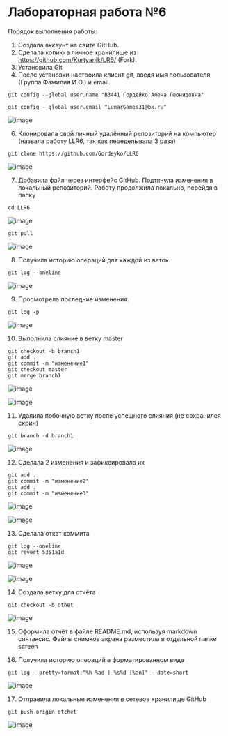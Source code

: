 # Лабораторная работа №6
 

Порядок выполнения работы:
1. Создала аккаунт на сайте GitHub.
2. Сделала копию в личное хранилище из https://github.com/Kurtyanik/LR6/ (Fork).
3. Установила Git 
4. После установки настроила клиент git, введя имя пользователя (Группа
Фамилия И.О.) и email.

```
git config --global user.name "В3441 Гордейко Алена Леонидовна"

git config --global user.email "LunarGames31@bk.ru"
```

![image](https://github.com/user-attachments/assets/81f61744-2f55-4b73-983f-a492601320d4)


6. Клонировала свой личный удалённый репозиторий на компьютер (назвала работу LLR6, так как переделывала 3 раза)
   
```
git clone https://github.com/Gordeyko/LLR6

```

![image](https://github.com/user-attachments/assets/3fe38a49-d9b4-457d-b39d-98c09ece39a4)


7. Добавила файл через интерфейс GitHub. Подтянула изменения в
локальный репозиторий. Работу продолжила локально, перейдя в папку
   
```
cd LLR6
```

![image](https://github.com/user-attachments/assets/da438b65-9488-41b8-a96e-5243a67e706a)


```
git pull

```

![image](https://github.com/user-attachments/assets/8b5e1bcc-f187-4eef-a351-8c457f9e8fbd)



8. Получила историю операций для каждой из веток.
    
```
git log --oneline
```

![image](https://github.com/user-attachments/assets/2056a539-70a5-48db-b297-ac16f60713f7)


9. Просмотрела последние изменения.
    
```
git log -p 
```

![image](https://github.com/user-attachments/assets/e5d60de1-03ca-45d1-8d8c-a8d0221d3c69)


10. Выполнила слияние в ветку master
    
```
git checkout -b branch1
git add .
git commit -m "изменение1"
git checkout master
git merge branch1
```

![image](https://github.com/user-attachments/assets/c8b9c795-42f2-410e-af2a-89ae665e4cf8)

![image](https://github.com/user-attachments/assets/d583fb5f-7690-4ce1-b41a-0b1b28b17910)


11. Удалила побочную ветку после успешного слияния (не сохранился скрин)
    
```
git branch -d branch1
```

![image](https://github.com/user-attachments/assets/bf8c8c1a-7404-46bd-8f40-607ec09c04bb)


12. Сделала 2 изменения и зафиксировала их
    
```
git add .
git commit -m "изменение2"
git add .
git commit -m "изменение3"
```
![image](https://github.com/user-attachments/assets/76e6ff70-c0af-4ea2-8196-e06de83b3315)


![image](https://github.com/user-attachments/assets/ac9978f2-98ee-4231-8eb2-954c3472d3e2)


13. Сделала откат коммита
    
```
git log --oneline
git revert 5351a1d
```

![image](https://github.com/user-attachments/assets/462c0927-e39a-4a8d-baec-8f4bbe57a499)

![image](https://github.com/user-attachments/assets/d88022f9-c438-41bc-a425-a3858661daf7)



14. Создала ветку для отчёта
```
git checkout -b othet
```

![image](https://github.com/user-attachments/assets/97658f9e-7925-4520-96f0-d903e90f0e13)


15. Оформила отчёт в файле README.md, используя markdown синтаксис. Файлы снимков экрана разместила в отдельной папке screen

16. Получила историю операций в форматированном виде
    
```
git log --pretty=format:"%h %ad | %s%d [%an]" --date=short
```

![image](https://github.com/user-attachments/assets/05583214-7d47-4468-a6ec-d68ed15e9da8)


17. Отправила локальные изменения в сетевое хранилище GitHub
    
```
git push origin otchet
```

![image](https://github.com/user-attachments/assets/a058162c-8714-43f9-ade1-d98dbb8e958e)


